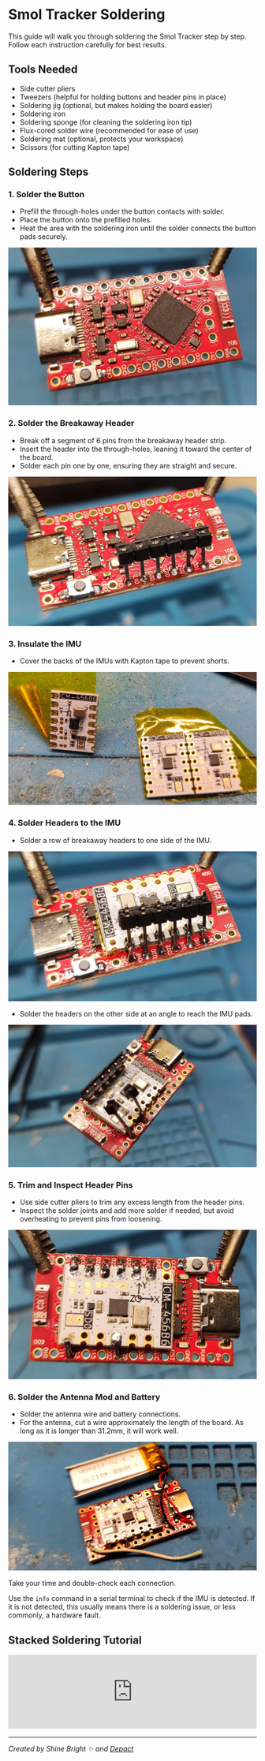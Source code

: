 # Smol Tracker Soldering

This guide will walk you through soldering the Smol Tracker step by step. Follow each instruction carefully for best results.

## Tools Needed
- Side cutter pliers
- Tweezers (helpful for holding buttons and header pins in place)
- Soldering jig (optional, but makes holding the board easier)
- Soldering iron
- Soldering sponge (for cleaning the soldering iron tip)
- Flux-cored solder wire (recommended for ease of use)
- Soldering mat (optional, protects your workspace)
- Scissors (for cutting Kapton tape)

## Soldering Steps

### 1. Solder the Button
- Prefill the through-holes under the button contacts with solder.
- Place the button onto the prefilled holes.
- Heat the area with the soldering iron until the solder connects the button pads securely.
<img src="1.webp" loading="lazy" class="big-size-image"/>

### 2. Solder the Breakaway Header
- Break off a segment of 6 pins from the breakaway header strip.
- Insert the header into the through-holes, leaning it toward the center of the board.
- Solder each pin one by one, ensuring they are straight and secure.
<img src="2.webp" loading="lazy" class="big-size-image"/>

### 3. Insulate the IMU
- Cover the backs of the IMUs with Kapton tape to prevent shorts.
<img src="3.webp" loading="lazy" class="big-size-image"/>

### 4. Solder Headers to the IMU
- Solder a row of breakaway headers to one side of the IMU.
<img src="4.webp" loading="lazy" class="big-size-image"/>

- Solder the headers on the other side at an angle to reach the IMU pads.
<img src="5.webp" loading="lazy" class="big-size-image"/>

### 5. Trim and Inspect Header Pins
- Use side cutter pliers to trim any excess length from the header pins.
- Inspect the solder joints and add more solder if needed, but avoid overheating to prevent pins from loosening.
<img src="6.webp" loading="lazy" class="big-size-image"/>

### 6. Solder the Antenna Mod and Battery
- Solder the antenna wire and battery connections.
- For the antenna, cut a wire approximately the length of the board. As long as it is longer than 31.2mm, it will work well.
<img src="7.webp" loading="lazy" class="big-size-image"/>

Take your time and double-check each connection. 

Use the `info` command in a serial terminal to check if the IMU is detected. If it is not detected, this usually means there is a soldering issue, or less commonly, a hardware fault.

## Stacked Soldering Tutorial 

<div class="video-container">
  <iframe
    width="100%"
    height="auto"
    src="https://www.youtube.com/embed/qTmIfa_Asic"
    title="YouTube video player"
    frameborder="0"
    allow="accelerometer; autoplay; clipboard-write; encrypted-media; gyroscope; picture-in-picture; web-share"
    referrerpolicy="strict-origin-when-cross-origin"
    allowfullscreen
  ></iframe>
</div>

<hr/>

*Created by Shine Bright ✨ and [Depact](https://github.com/Depact)*